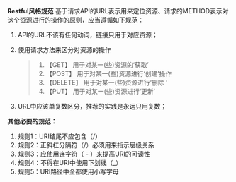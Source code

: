 **Restful风格规范**
基于请求API的URL表示用来定位资源、请求的METHOD表示对这个资源进行的操作的原则，应当遵循如下规范：
1. API的URL不该有任何动词，链接只用于对应资源；
2. 使用请求方法来区分对资源的操作
   > 1. 【GET】     用于对某一(些)资源的‘获取’
   > 2. 【POST】    用于对某一(些)资源进行‘创建’操作
   > 3. 【DELETE】  用于对某一(些)资源进行‘删除 ’
   > 4. 【PUT】     用于对某一(些)资源进行‘更新’

3. URL中应该单复数区分，推荐的实践是永远只用复数；

**其他必要的规范：**
1. 规则1：URI结尾不应包含（/）
2. 规则2：正斜杠分隔符（/）必须用来指示层级关系
3. 规则3：应使用连字符（ - ）来提高URI的可读性
4. 规则4：不得在URI中使用下划线（_）
5. 规则5：URI路径中全都使用小写字母